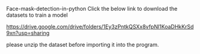 Face-mask-detection-in-python
Click the below link to download the datasets to train a model 

https://drive.google.com/drive/folders/1Ey3zPntkQSXx8vfpNl1KoaDHkKrSd9xn?usp=sharing

please unzip the dataset before importing it into the program.

